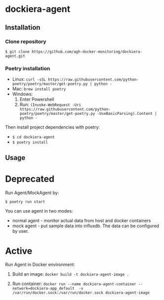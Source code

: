 # dockiera-agent

## Installation

### Clone repository
```
$ git clone https://github.com/agh-docker-monitoring/dockiera-agent.git
```

### Poetry installation
- Linux: ```curl -sSL https://raw.githubusercontent.com/python-poetry/poetry/master/get-poetry.py | python -```
- Mac: ```brew install poetry```
- Windows:
    1. Enter Powershell
    1. Run: ```(Invoke-WebRequest -Uri https://raw.githubusercontent.com/python-poetry/poetry/master/get-poetry.py -UseBasicParsing).Content | python -```

Then install project dependencies with poetry:
* ```$ cd dockiera-agent```
* ```$ poetry install```

## Usage

# Deprecated
Run Agent/MockAgent by:

```$ poetry run start```

You can use agent in two modes:
- normal agent - monitor actual data from host and docker containers
- mock agent - put sample data into influxdb. The data can be configured by user.

# Active
Run Agent in Docker environment:

1. Build an image:
```docker build -t dockiera-agent-image .```

2. Run container:
```docker run --name dockiera-agent-container --network=dockiera-app_default  -v /var/run/docker.sock:/var/run/docker.sock dockiera-agent-image```